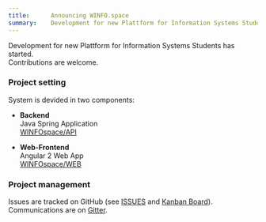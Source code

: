 ```yaml
---
title:      Announcing WINFO.space
summary:    Development for new Plattform for Information Systems Students has started.
---
```


Development for new Plattform for Information Systems Students has started.  
Contributions are welcome.

### Project setting
System is devided in two components:

- **Backend**  
  Java Spring Application  
  [WINFOspace/API](https://github.com/WINFOspace/API)

- **Web-Frontend**  
  Angular 2 Web App  
  [WINFOspace/WEB](https:////github.com/WINFOspace/WEB)

### Project management
Issues are tracked on GitHub (see [ISSUES](https:////github.com/WINFOspace/ISSUES) and [Kanban Board](https://issues.winfo.space)).  
Communications are on [Gitter](https://gitter.im/WINFOspace/Public?utm_source=share-link&utm_medium=link&utm_campaign=share-link).
